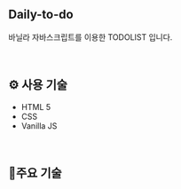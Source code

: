 ## Daily-to-do

바닐라 자바스크립트를 이용한 TODOLIST 입니다.

<br>

## ⚙️ 사용 기술
- HTML 5
- CSS
- Vanilla JS

<br>

## 📌주요 기술
